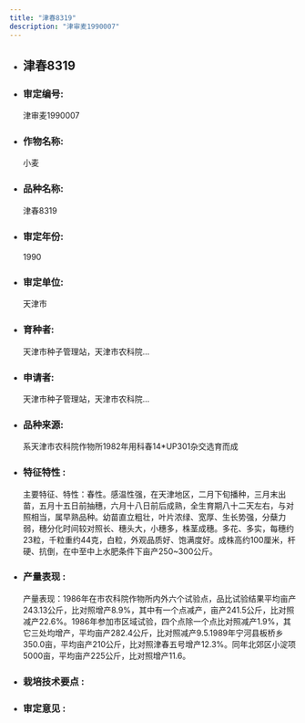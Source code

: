 ```yaml
---
title: "津春8319"
description: "津审麦1990007"
---
```

* ## 津春8319
* ###  审定编号:  
   津审麦1990007

*  ### 作物名称:  
   小麦

*   ###  品种名称: 
    津春8319

*   ### 审定年份: 
    1990

*   ### 审定单位:  
    天津市

*   ### 育种者:  
    天津市种子管理站，天津市农科院...

*   ### 申请者:  
    天津市种子管理站，天津市农科院...

*   ### 品种来源:  
    系天津市农科院作物所1982年用科春14*UP301杂交选育而成

*   ### 特征特性 : 
    主要特征、特性：春性。感温性强，在天津地区，二月下旬播种，三月末出苗，五月十五日前抽穗，六月十八日前后成熟，全生育期八十二天左右，与对照相当，属早熟品种。幼苗直立粗壮，叶片浓绿、宽厚、生长势强，分蘖力弱，穗分化时间较对照长、穗头大，小穗多，株茎成穗。多花、多实，每穗约23粒，千粒重约44克，白粒，外观品质好、饱满度好。成株高约100厘米，杆硬、抗倒，在中至中上水肥条件下亩产250~300公斤。

*   ### 产量表现 : 
    产量表现：1986年在市农科院作物所内外六个试验点，品比试验结果平均亩产243.13公斤，比对照增产8.9%，其中有一个点减产，亩产241.5公斤，比对照减产22.6%。1986年参加市区域试验，四个点除一个点比对照减产1.9%，其它三处均增产，平均亩产282.4公斤，比对照减产9.5.1989年宁河县板桥乡350.0亩，平均亩产210公斤，比对照津春五号增产12.3%。同年北郊区小淀项5000亩，平均亩产225公斤，比对照增产11.6。

*   ### 栽培技术要点 : 
    

*   ### 审定意见 : 
    
